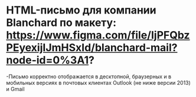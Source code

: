 # HTML-письмо для компании Blanchard по макету: https://www.figma.com/file/IjPFQbzPEyexijIJmHSxId/blanchard-mail?node-id=0%3A1?
-Письмо корректно отображается в десктопной, браузерных и в мобильных версиях в почтовых клиентах Outlook (не ниже версии 2013) и Gmail 
